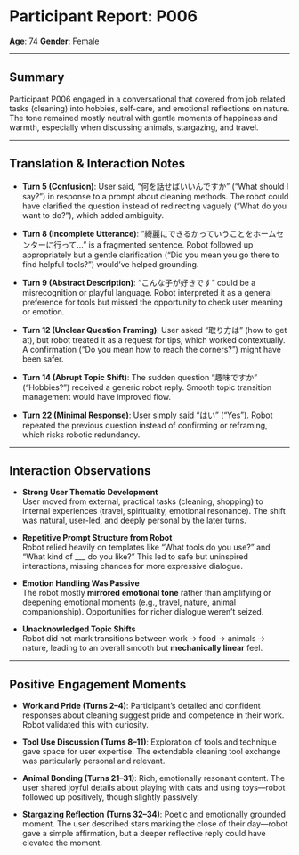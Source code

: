 # Participant Report: P006

**Age**: 74
**Gender**: Female

---

## Summary

Participant P006 engaged in a conversational that covered from job related tasks (cleaning) into hobbies, self-care, and emotional reflections on nature. The tone remained mostly neutral with gentle moments of happiness and warmth, especially when discussing animals, stargazing, and travel. 

---

## Translation & Interaction Notes

- **Turn 5 (Confusion)**: User said, “何を話せばいいんですか” (“What should I say?”) in response to a prompt about cleaning methods. The robot could have clarified the question instead of redirecting vaguely (“What do you want to do?”), which added ambiguity.
    
- **Turn 8 (Incomplete Utterance)**: “綺麗にできるかっていうことをホームセンターに行って…” is a fragmented sentence. Robot followed up appropriately but a gentle clarification (“Did you mean you go there to find helpful tools?”) would’ve helped grounding.
    
- **Turn 9 (Abstract Description)**: “こんな子が好きです” could be a misrecognition or playful language. Robot interpreted it as a general preference for tools but missed the opportunity to check user meaning or emotion.
    
- **Turn 12 (Unclear Question Framing)**: User asked “取り方は” (how to get at), but robot treated it as a request for tips, which worked contextually. A confirmation (“Do you mean how to reach the corners?”) might have been safer.
    
- **Turn 14 (Abrupt Topic Shift)**: The sudden question “趣味ですか” (“Hobbies?”) received a generic robot reply. Smooth topic transition management would have improved flow.
    
- **Turn 22 (Minimal Response)**: User simply said “はい” (“Yes”). Robot repeated the previous question instead of confirming or reframing, which risks robotic redundancy.
    

---

## Interaction Observations

- **Strong User Thematic Development**  
    User moved from external, practical tasks (cleaning, shopping) to internal experiences (travel, spirituality, emotional resonance). The shift was natural, user-led, and deeply personal by the later turns.
    
- **Repetitive Prompt Structure from Robot**  
    Robot relied heavily on templates like “What tools do you use?” and “What kind of ___ do you like?” This led to safe but uninspired interactions, missing chances for more expressive dialogue.
    
- **Emotion Handling Was Passive**  
    The robot mostly **mirrored emotional tone** rather than amplifying or deepening emotional moments (e.g., travel, nature, animal companionship). Opportunities for richer dialogue weren’t seized.
    
- **Unacknowledged Topic Shifts**  
    Robot did not mark transitions between work → food → animals → nature, leading to an overall smooth but **mechanically linear** feel.
    

---

## Positive Engagement Moments

- **Work and Pride (Turns 2–4)**: Participant’s detailed and confident responses about cleaning suggest pride and competence in their work. Robot validated this with curiosity.
    
- **Tool Use Discussion (Turns 8–11)**: Exploration of tools and technique gave space for user expertise. The extendable cleaning tool exchange was particularly personal and relevant.
    
- **Animal Bonding (Turns 21–31)**: Rich, emotionally resonant content. The user shared joyful details about playing with cats and using toys—robot followed up positively, though slightly passively.
    
- **Stargazing Reflection (Turns 32–34)**: Poetic and emotionally grounded moment. The user described stars marking the close of their day—robot gave a simple affirmation, but a deeper reflective reply could have elevated the moment.
    
